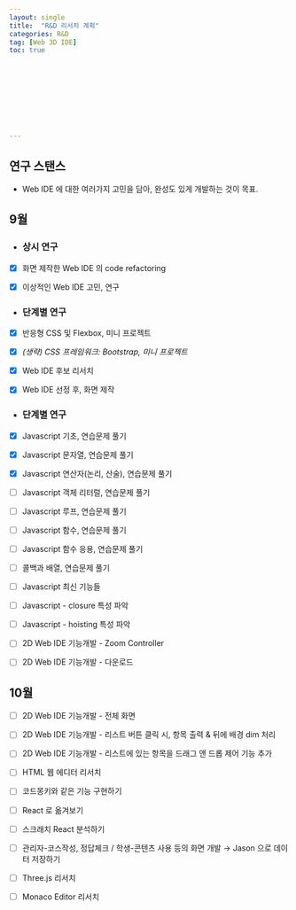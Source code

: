 ```yaml
---
layout: single
title:  "R&D 리서치 계획"
categories: R&D
tag: [Web 3D IDE]
toc: true 










---
```


## 연구 스탠스

- Web IDE 에 대한 여러가지 고민을 담아, 완성도 있게 개발하는 것이 목표.









## 9월

- ### 상시 연구

- [x] 화면 제작한 Web IDE 의 code refactoring

- [x] 이상적인 Web IDE 고민, 연구



- ### 단계별 연구

- [x] 반응형 CSS 및 Flexbox, 미니 프로젝트

- [x] *(생략) CSS 프레임워크: Bootstrap, 미니 프로젝트*

- [x] Web IDE 후보 리서치

- [x] Web IDE 선정 후, 화면 제작



- ### 단계별 연구

- [x] Javascript 기초, 연습문제 풀기
- [x] Javascript 문자열, 연습문제 풀기
- [x] Javascript 연산자(논리, 산술), 연습문제 풀기
- [ ] Javascript 객체 리터럴, 연습문제 풀기
- [ ] Javascript 루프, 연습문제 풀기
- [ ] Javascript 함수, 연습문제 풀기
- [ ] Javascript 함수 응용, 연습문제 풀기
- [ ] 콜백과 배열, 연습문제 풀기
- [ ] Javascript 최신 기능들

- [ ] Javascript - closure 특성 파악
- [ ] Javascript - hoisting 특성 파악

- [ ] 2D Web IDE 기능개발 - Zoom Controller
- [ ] 2D Web IDE 기능개발 - 다운로드







## 10월

- [ ] 2D Web IDE 기능개발 - 전체 화면
- [ ] 2D Web IDE 기능개발 - 리스트 버튼 클릭 시, 항목 출력 & 뒤에 배경 dim 처리
- [ ] 2D Web IDE 기능개발 - 리스트에 있는 항목을 드래그 앤 드롭 제어 기능 추가

- [ ] HTML 웹 에디터 리서치
- [ ] 코드몽키와 같은 기능 구현하기
- [ ] React 로 옮겨보기
- [ ] 스크래치 React 분석하기
- [ ] 관리자-코스작성, 정답체크 / 학생-콘텐츠 사용 등의 화면 개발 → Jason 으로 데이터 저장하기
- [ ] Three.js 리서치
- [ ] Monaco Editor 리서치




